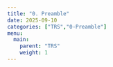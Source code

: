 ```yaml
---
title: "0. Preamble"
date: 2025-09-10
categories: ["TRS","0-Preamble"]
menu:
  main:
    parent: "TRS"
    weight: 1
---
```

